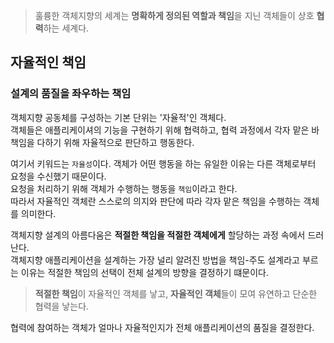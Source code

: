 > 훌륭한 객체지향의 세계는 **명확하게 정의된 역할과 책임**을 지닌 객체들이 상호 **협력**하는 세계다.

## 자율적인 책임

### 설계의 품질을 좌우하는 책임

객체지향 공동체를 구성하는 기본 단위는 '자율적'인 객체다.  
객체들은 애플리케이셔의 기능을 구현하기 위해 협력하고, 협력 과정에서 각자 맡은 바 책임을 다하기 위해 자율적으로 판단하고 행동한다.

여기서 키워드는 `자율성`이다.
객체가 어떤 행동을 하는 유일한 이유는 다른 객체로부터 요청을 수신했기 때문이다.  
요청을 처리하기 위해 객체가 수행하는 행동을 `책임`이라고 한다.  
따라서 자율적인 객체란 스스로의 의지와 판단에 따라 각자 맡은 책임을 수행하는 객체를 의미한다.

객체지향 설계의 아름다움은 **적절한 책임을 적절한 객체에게** 할당하는 과정 속에서 드러난다.  
객체지향 애플리케이션을 설계하는 가장 널리 알려진 방법을 책임-주도 설계라고 부르는 이유는 적절한 책임의 선택이 전체 설계의 방향을 결정하기 떄문이다.

> **적절한 책임**이 자율적인 객체를 낳고, **자율적인 객체**들이 모여 유연하고 단순한 협력을 낳는다.

협력에 참여하는 객체가 얼마나 자율적인지가 전체 애플리케이션의 품질을 결정한다.
